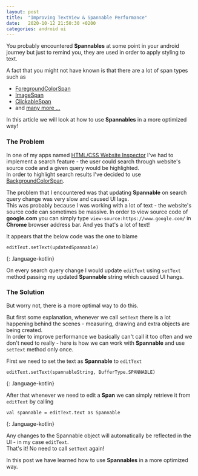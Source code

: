 ```yaml
---
layout: post
title:  "Improving TextView & Spannable Performance"
date:   2020-10-12 21:50:30 +0200
categories: android ui
---
```


You probably encountered **Spannables** at some point in your android journey but just to remind you, they are used in order to apply styling to text.

A fact that you might not have known is that there are a lot of span types such as
* [ForegroundColorSpan](https://developer.android.com/reference/android/text/style/ForegroundColorSpan)
* [ImageSpan](https://developer.android.com/reference/android/text/style/ImageSpan)
* [ClickableSpan](https://developer.android.com/reference/android/text/style/ClickableSpan)
* and [many more &hellip;](https://developer.android.com/reference/android/text/style/package-summary)

In this article we will look at how to use **Spannables** in a more optimized way!
### The Problem
In one of my apps named [HTML/CSS Website Inspector](https://play.google.com/store/apps/details?id=web.dassem.websiteanalyzer) I've had to implement a search feature - the user could search through website's source code and a given query would be highlighted.<br />
In order to highlight search results I've decided to use [BackgroundColorSpan](https://developer.android.com/reference/android/text/style/BackgroundColorSpan).

The problem that I encountered was that updating **Spannable** on search query change was very slow and caused UI lags.<br />
This was probably because I was working with a lot of text - the website's source code can sometimes be massive. In order to view source code of **google.com** you can simply type `view-source:https://www.google.com/` in **Chrome** browser address bar. And yes that's a lot of text!

It appears that the below code was the one to blame
~~~
editText.setText(updatedSpannable)
~~~
{: .language-kotlin}

On every search query change I would update `editText` using `setText` method passing my updated **Spannable** string which caused UI hangs. <br />

### The Solution
But worry not, there is a more optimal way to do this.

But first some explanation, whenever we call `setText` there is a lot happening behind the scenes - measuring, drawing and extra objects are being created.<br />
In order to improve performance we basically can't call it too often and we don't need to really - here is how we can work with **Spannable** and use `setText` method only once.

First we need to set the text as **Spannable** to `editText`
~~~
editText.setText(spannableString, BufferType.SPANNABLE)
~~~
{: .language-kotlin}

After that whenever we need to edit a **Span** we can simply retrieve it from `editText` by calling

~~~
val spannable = editText.text as Spannable
~~~
{: .language-kotlin}

Any changes to the Spannable object will automatically be reflected in the UI - in my case `editText`. <br />
That's it! No need to call `setText` again!

In this post we have learned how to use **Spannables** in a more optimized way.
